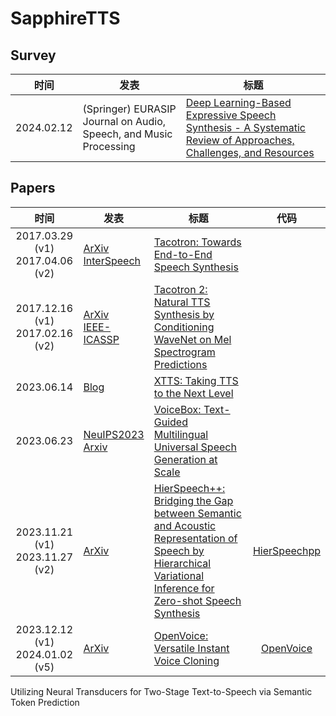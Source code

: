 # SapphireTTS

## Survey

|时间|发表|标题|
|:-:|---|---|
|2024.02.12|(Springer) EURASIP Journal on Audio, Speech, and Music Processing|[Deep Learning-Based Expressive Speech Synthesis - A Systematic Review of Approaches, Challenges, and Resources](Survey/DL-Based_Expressive_Speech_Synthesis.md)|

## Papers

|时间|发表|标题|代码|
|:-:|---|---|:-:|
|2017.03.29 (v1)<br>2017.04.06 (v2)|[ArXiv](https://arxiv.org/abs/1703.10135)<br>[InterSpeech](https://doi.org/10.21437/Interspeech.2017-1452)|[Tacotron: Towards End-to-End Speech Synthesis](Papers/2017.03_Tacotron.md)
|2017.12.16 (v1)<br>2017.02.16 (v2)|[ArXiv](https://arxiv.org/abs/1712.05884)<br>[IEEE-ICASSP](https://doi.org/10.1109/ICASSP.2018.8461368)|[Tacotron 2: Natural TTS Synthesis by Conditioning WaveNet on Mel Spectrogram Predictions](Papers/2017.12_Tacotron2.md)|
|2023.06.14|[Blog](https://coqui.ai/blog/tts/xtts_taking_tts_to_the_next_level)|[XTTS: Taking TTS to the Next Level](Papers/2023.06_XTTS.md)|
|2023.06.23|[NeuIPS2023](https://proceedings.neurips.cc/paper_files/paper/2023/hash/2d8911db9ecedf866015091b28946e15-Abstract-Conference.html)<br>[Arxiv](https://arxiv.org/abs/2306.15687)|[VoiceBox: Text-Guided Multilingual Universal Speech Generation at Scale]()|
|2023.11.21 (v1)<br>2023.11.27 (v2)|[ArXiv](https://arxiv.org/abs/2311.12454)|[HierSpeech++: Bridging the Gap between Semantic and Acoustic Representation of Speech by Hierarchical Variational Inference for Zero-shot Speech Synthesis](Papers/2023.11_HierSpeechpp.md)|[HierSpeechpp](https://github.com/sh-lee-prml/HierSpeechpp)|
|2023.12.12 (v1)<br>2024.01.02 (v5)|[ArXiv](https://arxiv.org/abs/2312.01479)|[OpenVoice: Versatile Instant Voice Cloning](Papers/2023.12_OpenVoice.md)|[OpenVoice](https://github.com/myshell-ai/OpenVoice)|

Utilizing Neural Transducers for Two-Stage Text-to-Speech via Semantic Token Prediction